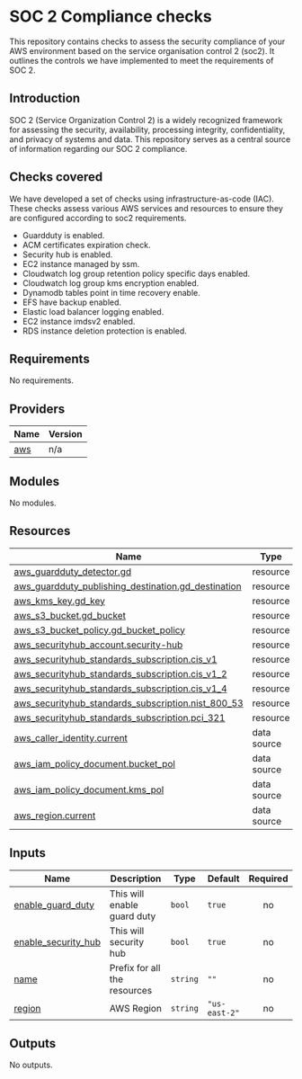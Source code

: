 # SOC 2 Compliance checks

This repository contains checks to assess the security compliance of your AWS environment based on the service organisation control 2 (soc2). It outlines the controls we have implemented to meet the requirements of SOC 2.

## Introduction

SOC 2 (Service Organization Control 2) is a widely recognized framework for assessing the security, availability, processing integrity, confidentiality, and privacy of systems and data. This repository serves as a central source of information regarding our SOC 2 compliance.

## Checks covered

We have developed a set of checks using infrastructure-as-code (IAC). These checks assess various AWS services and resources to ensure they are configured according to soc2 requirements.

- Guardduty is enabled.
- ACM certificates expiration check.
- Security hub is enabled.
- EC2 instance managed by ssm.
- Cloudwatch log group retention policy specific days enabled.
- Cloudwatch log group kms encryption enabled.
- Dynamodb tables point in time recovery enable.
- EFS have backup enabled.
- Elastic load balancer logging enabled.
- EC2 instance imdsv2 enabled.
- RDS instance deletion protection is enabled.

<!-- BEGINNING OF PRE-COMMIT-TERRAFORM DOCS HOOK -->
## Requirements

No requirements.

## Providers

| Name | Version |
|------|---------|
| <a name="provider_aws"></a> [aws](#provider\_aws) | n/a |

## Modules

No modules.

## Resources

| Name | Type |
|------|------|
| [aws_guardduty_detector.gd](https://registry.terraform.io/providers/hashicorp/aws/latest/docs/resources/guardduty_detector) | resource |
| [aws_guardduty_publishing_destination.gd_destination](https://registry.terraform.io/providers/hashicorp/aws/latest/docs/resources/guardduty_publishing_destination) | resource |
| [aws_kms_key.gd_key](https://registry.terraform.io/providers/hashicorp/aws/latest/docs/resources/kms_key) | resource |
| [aws_s3_bucket.gd_bucket](https://registry.terraform.io/providers/hashicorp/aws/latest/docs/resources/s3_bucket) | resource |
| [aws_s3_bucket_policy.gd_bucket_policy](https://registry.terraform.io/providers/hashicorp/aws/latest/docs/resources/s3_bucket_policy) | resource |
| [aws_securityhub_account.security-hub](https://registry.terraform.io/providers/hashicorp/aws/latest/docs/resources/securityhub_account) | resource |
| [aws_securityhub_standards_subscription.cis_v1](https://registry.terraform.io/providers/hashicorp/aws/latest/docs/resources/securityhub_standards_subscription) | resource |
| [aws_securityhub_standards_subscription.cis_v1_2](https://registry.terraform.io/providers/hashicorp/aws/latest/docs/resources/securityhub_standards_subscription) | resource |
| [aws_securityhub_standards_subscription.cis_v1_4](https://registry.terraform.io/providers/hashicorp/aws/latest/docs/resources/securityhub_standards_subscription) | resource |
| [aws_securityhub_standards_subscription.nist_800_53](https://registry.terraform.io/providers/hashicorp/aws/latest/docs/resources/securityhub_standards_subscription) | resource |
| [aws_securityhub_standards_subscription.pci_321](https://registry.terraform.io/providers/hashicorp/aws/latest/docs/resources/securityhub_standards_subscription) | resource |
| [aws_caller_identity.current](https://registry.terraform.io/providers/hashicorp/aws/latest/docs/data-sources/caller_identity) | data source |
| [aws_iam_policy_document.bucket_pol](https://registry.terraform.io/providers/hashicorp/aws/latest/docs/data-sources/iam_policy_document) | data source |
| [aws_iam_policy_document.kms_pol](https://registry.terraform.io/providers/hashicorp/aws/latest/docs/data-sources/iam_policy_document) | data source |
| [aws_region.current](https://registry.terraform.io/providers/hashicorp/aws/latest/docs/data-sources/region) | data source |

## Inputs

| Name | Description | Type | Default | Required |
|------|-------------|------|---------|:--------:|
| <a name="input_enable_guard_duty"></a> [enable\_guard\_duty](#input\_enable\_guard\_duty) | This will enable guard duty | `bool` | `true` | no |
| <a name="input_enable_security_hub"></a> [enable\_security\_hub](#input\_enable\_security\_hub) | This will security hub | `bool` | `true` | no |
| <a name="input_name"></a> [name](#input\_name) | Prefix for all the resources | `string` | `""` | no |
| <a name="input_region"></a> [region](#input\_region) | AWS Region | `string` | `"us-east-2"` | no |

## Outputs

No outputs.
<!-- END OF PRE-COMMIT-TERRAFORM DOCS HOOK -->
